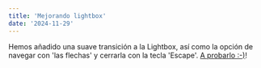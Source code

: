 ```yaml
---
title: 'Mejorando lightbox'
date: '2024-11-29'
---
```


Hemos añadido una suave transición a la Lightbox, así como la opción de navegar con 'las flechas' y cerrarla con la tecla 'Escape'. [A probarlo :-)](/add-ons/lightbox/)!
